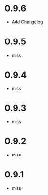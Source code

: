 # 0.9.6

* Add Changelog

# 0.9.5

* miss

# 0.9.4

* miss

# 0.9.3

* miss

# 0.9.2

* miss

# 0.9.1

* miss
